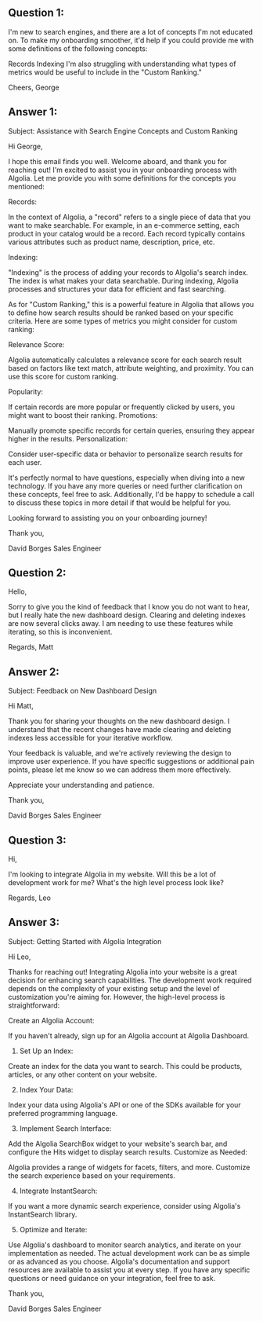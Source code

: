 

## Question 1:

I'm new to search engines, and there are a lot of concepts I'm not educated on. To make my onboarding smoother, it'd help if you could provide me with some definitions of the following concepts:

Records
Indexing
I'm also struggling with understanding what types of metrics would be useful to include in the "Custom Ranking."

Cheers, George

## Answer 1:

Subject: Assistance with Search Engine Concepts and Custom Ranking

Hi George,

I hope this email finds you well. Welcome aboard, and thank you for reaching out! I'm excited to assist you in your onboarding process with Algolia. Let me provide you with some definitions for the concepts you mentioned:

Records:

In the context of Algolia, a "record" refers to a single piece of data that you want to make searchable. For example, in an e-commerce setting, each product in your catalog would be a record. Each record typically contains various attributes such as product name, description, price, etc.

Indexing:

"Indexing" is the process of adding your records to Algolia's search index. The index is what makes your data searchable. During indexing, Algolia processes and structures your data for efficient and fast searching.

As for "Custom Ranking," this is a powerful feature in Algolia that allows you to define how search results should be ranked based on your specific criteria. Here are some types of metrics you might consider for custom ranking:

Relevance Score:

Algolia automatically calculates a relevance score for each search result based on factors like text match, attribute weighting, and proximity. You can use this score for custom ranking.

Popularity:

If certain records are more popular or frequently clicked by users, you might want to boost their ranking.
Promotions:

Manually promote specific records for certain queries, ensuring they appear higher in the results.
Personalization:

Consider user-specific data or behavior to personalize search results for each user.

It's perfectly normal to have questions, especially when diving into a new technology. If you have any more queries or need further clarification on these concepts, feel free to ask. Additionally, I'd be happy to schedule a call to discuss these topics in more detail if that would be helpful for you.

Looking forward to assisting you on your onboarding journey!

Thank you,

David Borges
Sales Engineer

## Question 2:

Hello,

Sorry to give you the kind of feedback that I know you do not want to hear, but I really hate the new dashboard design. Clearing and deleting indexes are now several clicks away. I am needing to use these features while iterating, so this is inconvenient.

Regards, Matt

## Answer 2:

Subject: Feedback on New Dashboard Design

Hi Matt,

Thank you for sharing your thoughts on the new dashboard design. I understand that the recent changes have made clearing and deleting indexes less accessible for your iterative workflow.

Your feedback is valuable, and we're actively reviewing the design to improve user experience. If you have specific suggestions or additional pain points, please let me know so we can address them more effectively.

Appreciate your understanding and patience.

Thank you,

David Borges
Sales Engineer

## Question 3:

Hi,

I'm looking to integrate Algolia in my website. Will this be a lot of development work for me? What's the high level process look like?

Regards, Leo

## Answer 3:

Subject: Getting Started with Algolia Integration

Hi Leo,

Thanks for reaching out! Integrating Algolia into your website is a great decision for enhancing search capabilities. The development work required depends on the complexity of your existing setup and the level of customization you're aiming for. However, the high-level process is straightforward:

Create an Algolia Account:

If you haven't already, sign up for an Algolia account at Algolia Dashboard.

1. Set Up an Index:

Create an index for the data you want to search. This could be products, articles, or any other content on your website.

2. Index Your Data:

Index your data using Algolia's API or one of the SDKs available for your preferred programming language.

3. Implement Search Interface:

Add the Algolia SearchBox widget to your website's search bar, and configure the Hits widget to display search results.
Customize as Needed:

Algolia provides a range of widgets for facets, filters, and more. Customize the search experience based on your requirements.

4. Integrate InstantSearch:

If you want a more dynamic search experience, consider using Algolia's InstantSearch library.

5. Optimize and Iterate:

Use Algolia's dashboard to monitor search analytics, and iterate on your implementation as needed.
The actual development work can be as simple or as advanced as you choose. Algolia's documentation and support resources are available to assist you at every step. If you have any specific questions or need guidance on your integration, feel free to ask.

Thank you,

David Borges
Sales Engineer
